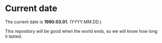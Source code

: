 # Current date

The current date is **1990.03.01.** (YYYY.MM.DD.)

This repository will be good when the world ends, so we will know how long it lasted.
